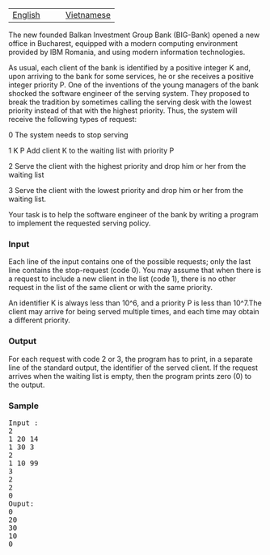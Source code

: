 <table class="problems" width="100%"><tbody><tr class="navigation">
<td width="50%"><a href="/problems/MSE07B/en/">English</a></td> 
<td width="50%"><a href="/problems/MSE07B/vn/">Vietnamese</a></td> 
</tr></tbody></table>

<p></p><p>
The new founded Balkan Investment Group Bank (BIG-Bank) opened a new 
office in Bucharest, equipped with a modern computing environment 
provided by IBM Romania, and using modern information technologies. </p><p>
As usual, each client of the bank is identified by a positive 
integer K and, upon arriving to the bank for some services, 
he or she receives a positive integer priority  P. One of the inventions 
of the young managers of the bank shocked the software 
engineer of 
the serving system. They proposed to break the tradition by sometimes 
calling the serving desk with the lowest priority instead of that with
 the highest priority. Thus, the system will receive the following types 
of request: </p><p>
0  The system needs to stop serving </p><p>
1  K P Add client K to the waiting list with priority P </p><p>
2  Serve the client with the highest priority and drop him or her 
from the waiting list </p><p>
3  Serve the client with the lowest priority and drop him or her from 
the waiting list.</p><p>
Your task is to help the software engineer of the bank by writing a 
program to implement the requested serving policy.  
</p><p>
</p><h3>Input</h3>
<p></p><p>
Each line of the input contains one of the possible requests; only 
the last line contains the stop-request (code 0). You may assume that 
when there is a request to include a new client in 
the list 
(code 1), there is no other request in the list of the same client 
or with the same priority. </p><p>
An identifier K is always less than 10^6, and a priority P is less 
than 10^7.The client may arrive for being served multiple times, and each 
time may obtain a different priority.
</p><p>
</p><h3>Output</h3>
<p></p><p>
For each request with code 2 or 3, the program has to print, in a 
separate line of the standard output, the identifier of the served 
client. If the request arrives when the waiting list is empty, then the 
program prints zero (0) to the output. 
</p><p>
</p><h3>Sample</h3>
<pre>Input :
2 
1 20 14 
1 30 3 
2 
1 10 99 
3 
2 
2 
0 
Ouput: 
0 
20 
30 
10 
0 
</pre>